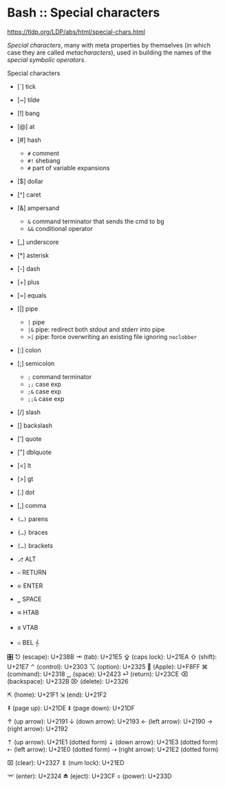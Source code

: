 # Bash :: Special characters

https://tldp.org/LDP/abs/html/special-chars.html

*Special characters*, many with meta properties by themselves (in which case they are called *metacharacters*), used in building the names of the *special symbolic operators*.

Special characters
  - [`]   tick
  - [~]   tilde
  - [!]   bang
  - [@]   at
  - [#]   hash
    - `#`   comment
    - `#!`  shebang
    - `#`   part of variable expansions
  - [$]   dollar
  - [^]   caret
  - [&]   ampersand
    - `&`  command terminator that sends the cmd to bg
    - `&&` conditional operator
  - [_]   underscore
  - [*]   asterisk
  - [-]   dash
  - [+]   plus
  - [=]   equals
  - [|]   pipe
    - `|`  pipe
    - `|&` pipe: redirect both stdout and stderr into pipe
    - `>|` pipe: force overwriting an existing file ignoring `noclobber`
  - [:]   colon
  - [;]   semicolon
    - `;`   command terminator
    - `;;`  case exp
    - `;&`  case exp
    - `;;&`  case exp
  - [/]   slash
  - [\]   backslash
  - [']   quote
  - ["]   dblquote
  - [<]   lt
  - [>]   gt
  - [.]   dot
  - [,]   comma
  - `(…)` parens
  - `{…}` braces
  - `[…]` brackets





- `⎇`   ALT
- `⏎`   RETURN
- `⎆`   ENTER
- `␣`   SPACE
- `⭾`   HTAB
- `⭿`   VTAB
- `⍾`   BEL
𝄞


🎛
⎋ (escape): U+238B
⇥ (tab): U+21E5
⇪ (caps lock): U+21EA
⇧ (shift): U+21E7
⌃ (control): U+2303
⌥ (option): U+2325
 (Apple): U+F8FF
⌘ (command): U+2318
␣ (space): U+2423
⏎ (return): U+23CE
⌫ (backspace): U+232B
⌦ (delete): U+2326

⇱ (home): U+21F1
⇲ (end): U+21F2

⇞ (page up): U+21DE
⇟ (page down): U+21DF

↑ (up arrow): U+2191
↓ (down arrow): U+2193
← (left arrow): U+2190
→ (right arrow): U+2192

⇡ (up arrow): U+21E1 (dotted form)
⇣ (down arrow): U+21E3 (dotted form)
⇠ (left arrow): U+21E0 (dotted form)
⇢ (right arrow): U+21E2 (dotted form)

⌧ (clear): U+2327
⇭ (num lock): U+21ED

⌤ (enter): U+2324
⏏ (eject): U+23CF
⌽ (power): U+233D

